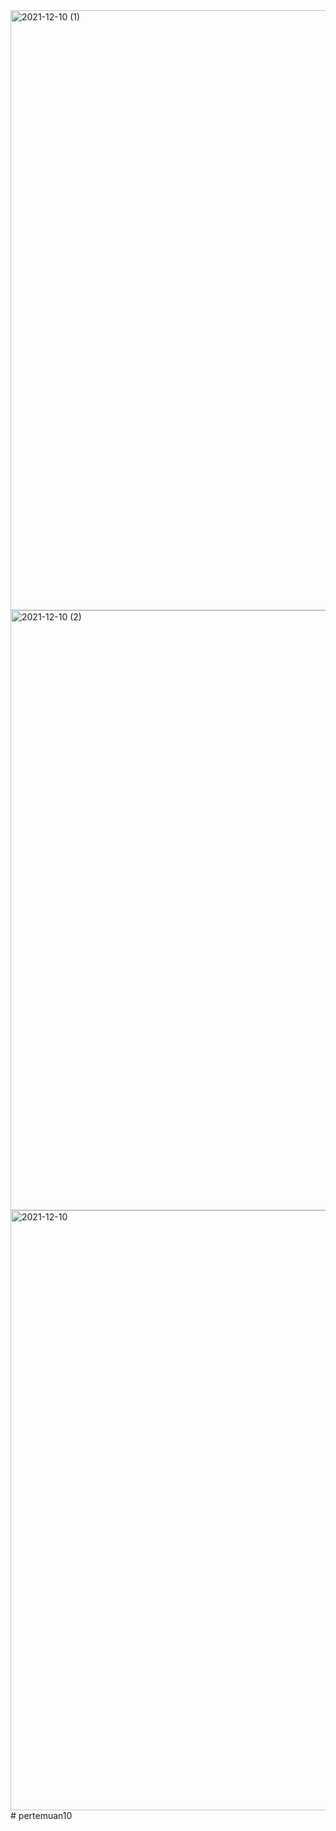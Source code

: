 <img width="960" alt="2021-12-10 (1)" src="https://user-images.githubusercontent.com/92783916/145543309-9d6985f0-2504-4f45-8c2d-94010eb764c8.png">
<img width="960" alt="2021-12-10 (2)" src="https://user-images.githubusercontent.com/92783916/145543315-5ef05c6e-54f3-4d99-9df4-b2d3d0157821.png">
<img width="960" alt="2021-12-10" src="https://user-images.githubusercontent.com/92783916/145543342-460c4b75-015e-4acc-b07b-dc9bba646101.png">
# pertemuan10

